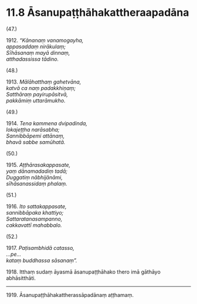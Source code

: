 

# 11.8 Āsanupaṭṭhāhakattheraapadāna



(47.)

1912\. _“Kānanaṃ vanamogayha,_  
_appasaddaṃ nirākulaṃ;_  
_Sīhāsanaṃ mayā dinnaṃ,_  
_atthadassissa tādino._  


(48.)

1913\. _Mālāhatthaṃ gahetvāna,_  
_katvā ca naṃ padakkhiṇaṃ;_  
_Satthāraṃ payirupāsitvā,_  
_pakkāmiṃ uttarāmukho._  


(49.)

1914\. _Tena kammena dvipadinda,_  
_lokajeṭṭha narāsabha;_  
_Sannibbāpemi attānaṃ,_  
_bhavā sabbe samūhatā._  


(50.)

1915\. _Aṭṭhārasakappasate,_  
_yaṃ dānamadadiṃ tadā;_  
_Duggatiṃ nābhijānāmi,_  
_sīhāsanassidaṃ phalaṃ._  


(51.)

1916\. _Ito sattakappasate,_  
_sannibbāpaka khattiyo;_  
_Sattaratanasampanno,_  
_cakkavattī mahabbalo._  


(52.)

1917\. _Paṭisambhidā catasso,_  
_…pe…_  
_kataṃ buddhassa sāsanaṃ”._  


1918\. Itthaṃ sudaṃ āyasmā āsanupaṭṭhāhako thero imā gāthāyo abhāsitthāti.

---

1919\. Āsanupaṭṭhāhakattherassāpadānaṃ aṭṭhamaṃ.





